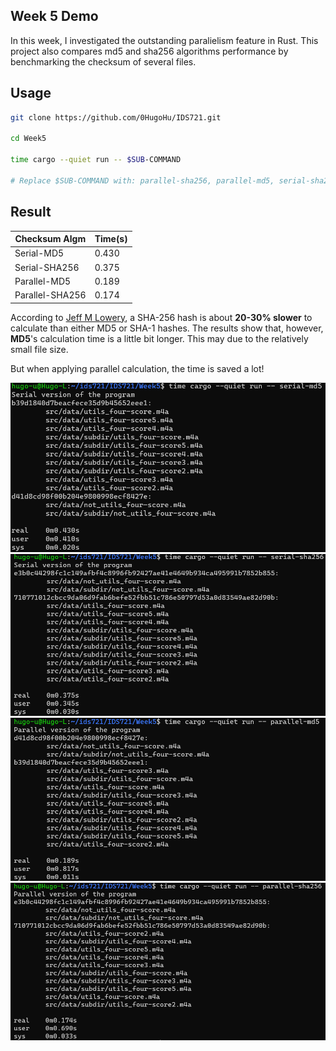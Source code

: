 ## Week 5 Demo

In this week, I investigated the outstanding paralielism feature in Rust. This project also compares md5 and sha256 algorithms performance by benchmarking the checksum of several files.

## Usage

```sh
git clone https://github.com/0HugoHu/IDS721.git

cd Week5

time cargo --quiet run -- $SUB-COMMAND

# Replace $SUB-COMMAND with: parallel-sha256, parallel-md5, serial-sha256, serial-md5
```

## Result

|Checksum Algm|Time(s)|
|---|---|
|Serial-MD5|0.430 |
|Serial-SHA256|0.375|
|Parallel-MD5|0.189|
|Parallel-SHA256|0.174|

According to [Jeff M Lowery](https://www.freecodecamp.org/news/md5-vs-sha-1-vs-sha-2-which-is-the-most-secure-encryption-hash-and-how-to-check-them/#:~:text=The%20SHA%2D256%20algorithm%20returns,MD5%20or%20SHA%2D1%20hashes.), a SHA-256 hash is about **20-30% slower** to calculate than either MD5 or SHA-1 hashes.
The results show that, however, **MD5**'s calculation time is a little bit longer. This may due to the relatively small file size.

But when applying parallel calculation, the time is saved a lot!


![](../images/demo5%20(1).png)
![](../images/demo5%20(2).png)
![](../images/demo5%20(3).png)
![](../images/demo5%20(4).png)
